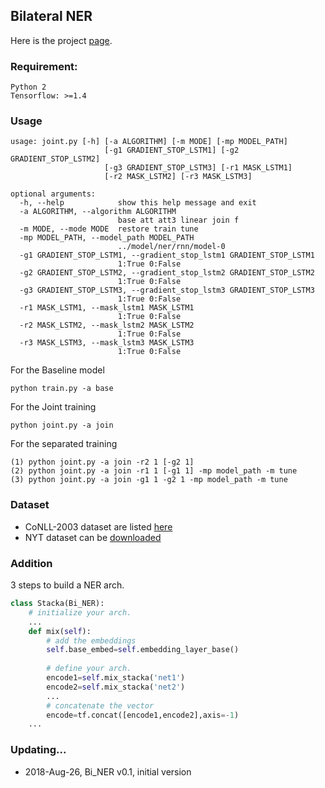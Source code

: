 ## Bilateral NER
Here is the project [page](https://liftkkkk.github.io/Bi_NER/).

### Requirement:

    Python 2  
    Tensorflow: >=1.4  


### Usage

    usage: joint.py [-h] [-a ALGORITHM] [-m MODE] [-mp MODEL_PATH]
                         [-g1 GRADIENT_STOP_LSTM1] [-g2 GRADIENT_STOP_LSTM2]
                         [-g3 GRADIENT_STOP_LSTM3] [-r1 MASK_LSTM1]
                         [-r2 MASK_LSTM2] [-r3 MASK_LSTM3]

	optional arguments:
	  -h, --help            show this help message and exit
	  -a ALGORITHM, --algorithm ALGORITHM
	                        base att att3 linear join f
	  -m MODE, --mode MODE  restore train tune
	  -mp MODEL_PATH, --model_path MODEL_PATH
	                        ../model/ner/rnn/model-0
	  -g1 GRADIENT_STOP_LSTM1, --gradient_stop_lstm1 GRADIENT_STOP_LSTM1
	                        1:True 0:False
	  -g2 GRADIENT_STOP_LSTM2, --gradient_stop_lstm2 GRADIENT_STOP_LSTM2
	                        1:True 0:False
	  -g3 GRADIENT_STOP_LSTM3, --gradient_stop_lstm3 GRADIENT_STOP_LSTM3
	                        1:True 0:False
	  -r1 MASK_LSTM1, --mask_lstm1 MASK_LSTM1
	                        1:True 0:False
	  -r2 MASK_LSTM2, --mask_lstm2 MASK_LSTM2
	                        1:True 0:False
	  -r3 MASK_LSTM3, --mask_lstm3 MASK_LSTM3
	                        1:True 0:False  
	        
  For the Baseline model
```
python train.py -a base 
```
For the Joint training
```
python joint.py -a join
```
For the separated training
```
(1) python joint.py -a join -r2 1 [-g2 1]
(2) python joint.py -a join -r1 1 [-g1 1] -mp model_path -m tune
(3) python joint.py -a join -g1 1 -g2 1 -mp model_path -m tune
```
    
### Dataset

+ CoNLL-2003 dataset are listed [here](https://github.com/synalp/NER/tree/master/corpus/CoNLL-2003)  
+ NYT dataset can be [downloaded](https://github.com/shanzhenren/CoType)  

### Addition

3 steps to build a NER arch.
```python
class Stacka(Bi_NER):
    # initialize your arch.
    ...
    def mix(self):
        # add the embeddings
        self.base_embed=self.embedding_layer_base()
		
        # define your arch.
        encode1=self.mix_stacka('net1')
        encode2=self.mix_stacka('net2')
        ...
        # concatenate the vector
        encode=tf.concat([encode1,encode2],axis=-1)
    ...
```

### Updating...

* 2018-Aug-26, Bi_NER v0.1, initial version
